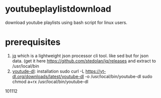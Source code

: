# youtubeplaylistdownload
download youtube playlists using bash script for linux users.

# prerequisites
  1. [jq](https://stedolan.github.io/jq/) which is a lightweight json processor cli tool. like sed but for json data. (get it here https://github.com/stedolan/jq/releases and extract to /usr/local/bin
  2. [youtude-dl](https://rg3.github.io/youtube-dl/download.html): 
      installation
          sudo curl -L https://yt-dl.org/downloads/latest/youtube-dl -o /usr/local/bin/youtube-dl
          sudo chmod a+rx /usr/local/bin/youtube-dl
  
101112
